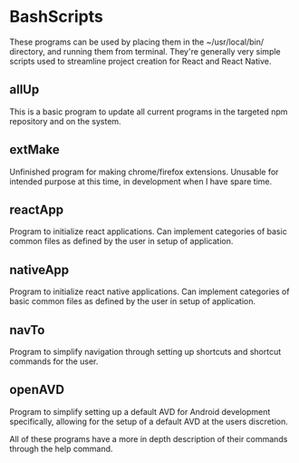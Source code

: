 # BashScripts

These programs can be used by placing them in the ~/usr/local/bin/ directory, and running them from terminal. They're generally very simple scripts used to streamline project creation for React and React Native.

## allUp
This is a basic program to update all current programs in the targeted npm repository and on the system.

## extMake
Unfinished program for making chrome/firefox extensions. Unusable for intended purpose at this time, in development when I have spare time.

## reactApp
Program to initialize react applications. Can implement categories of basic common files as defined by the user in setup of application.

## nativeApp
Program to initialize react native applications. Can implement categories of basic common files as defined by the user in setup of application.

## navTo
Program to simplify navigation through setting up shortcuts and shortcut commands for the user.

## openAVD
Program to simplify setting up a default AVD for Android development specifically, allowing for the setup of a default AVD at the users discretion.  
  

All of these programs have a more in depth description of their commands through the help command.